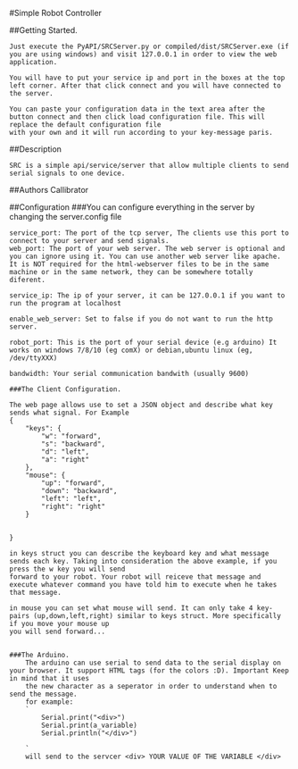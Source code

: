 #Simple Robot Controller

##Getting Started.

	Just execute the PyAPI/SRCServer.py or compiled/dist/SRCServer.exe (if you are using windows) and visit 127.0.0.1 in order to view the web application.
	
	You will have to put your service ip and port in the boxes at the top left corner. After that click connect and you will have connected to the server.
	
	You can paste your configuration data in the text area after the button connect and then click load configuration file. This will replace the default configuration file
	with your own and it will run according to your key-message paris.
	
	
##Description

	SRC is a simple api/service/server that allow multiple clients to send serial signals to one device.

##Authors
	Callibrator
	
##Configuration
	###You can configure everything in the server by changing the server.config file
	
	service_port: The port of the tcp server, The clients use this port to connect to your server and send signals.
	web_port: The port of your web server. The web server is optional and you can ignore using it. You can use another web server like apache.
	It is NOT required for the html-webserver files to be in the same machine or in the same network, they can be somewhere totally diferent.
	
	service_ip: The ip of your server, it can be 127.0.0.1 if you want to run the program at localhost

	enable_web_server: Set to false if you do not want to run the http server. 
	
	robot_port: This is the port of your serial device (e.g arduino) It works on windows 7/8/10 (eg comX) or debian,ubuntu linux (eg, /dev/ttyXXX)
	
	bandwidth: Your serial communication bandwith (usually 9600)

	###The Client Configuration.
	
	The web page allows use to set a JSON object and describe what key sends what signal. For Example
	{
		"keys": {
			"w": "forward",
			"s": "backward",
			"d": "left",
			"a": "right"
		},
		"mouse": {
			"up": "forward",
			"down": "backward",
			"left": "left",
			"right": "right"
		}


	}
	
	in keys struct you can describe the keyboard key and what message sends each key. Taking into consideration the above example, if you press the w key you will send
	forward to your robot. Your robot will reiceve that message and execute whatever command you have told him to execute when he takes that message.
	
	in mouse you can set what mouse will send. It can only take 4 key-pairs (up,down,left,right) similar to keys struct. More specifically if you move your mouse up
	you will send forward...
	
	
	###The Arduino.
		The arduino can use serial to send data to the serial display on your browser. It support HTML tags (for the colors :D). Important Keep in mind that it uses
		the new character as a seperator in order to understand when to send the message.
		for example:
		`
			Serial.print("<div>")
			Serial.print(a_variable)
			Serial.println("</div>")
			
		`
		will send to the servcer <div> YOUR VALUE OF THE VARIABLE </div>
		

